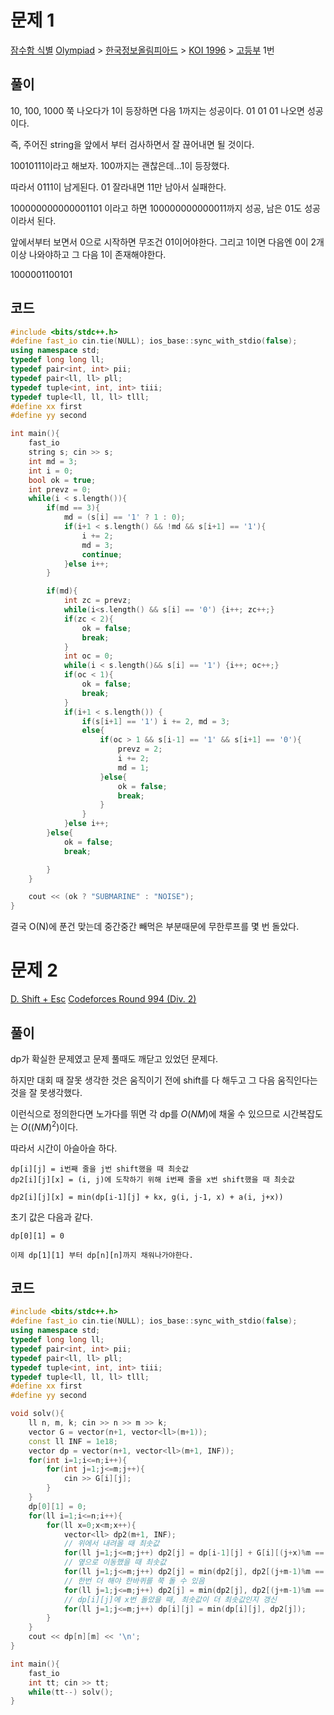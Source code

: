 # 문제 1
[잠수함 식별](https://www.acmicpc.net/problem/2671)
[Olympiad](https://www.acmicpc.net/category/2) > [한국정보올림피아드](https://www.acmicpc.net/category/55) > [KOI 1996](https://www.acmicpc.net/category/82) > [고등부](https://www.acmicpc.net/category/detail/405) 1번

## 풀이
10, 100, 1000 쭉 나오다가 1이 등장하면 다음 1까지는 성공이다.
01 01 01 나오면 성공이다.

즉, 주어진 string을 앞에서 부터 검사하면서 잘 끊어내면 될 것이다.

10010111이라고 해보자.
100까지는 괜찮은데...1이 등장했다. 

따라서 0111이 남게된다.
01 잘라내면 11만 남아서 실패한다.

100000000000001101 이라고 하면
100000000000011까지 성공, 남은 01도 성공이라서 된다.

앞에서부터 보면서 0으로 시작하면 무조건 01이어야한다.
그리고 1이면 다음엔 0이 2개 이상 나와야하고 그 다음 1이 존재해야한다.

1000001100101

## 코드
```cpp
#include <bits/stdc++.h>
#define fast_io cin.tie(NULL); ios_base::sync_with_stdio(false);
using namespace std;
typedef long long ll;
typedef pair<int, int> pii;
typedef pair<ll, ll> pll;
typedef tuple<int, int, int> tiii;
typedef tuple<ll, ll, ll> tlll;
#define xx first
#define yy second

int main(){
    fast_io
    string s; cin >> s;
    int md = 3; 
    int i = 0;
    bool ok = true;
    int prevz = 0;
    while(i < s.length()){
        if(md == 3){
            md = (s[i] == '1' ? 1 : 0);
            if(i+1 < s.length() && !md && s[i+1] == '1'){
                i += 2;
                md = 3;
                continue;
            }else i++;
        }

        if(md){
            int zc = prevz;
            while(i<s.length() && s[i] == '0') {i++; zc++;}
            if(zc < 2){
                ok = false;
                break;
            }
            int oc = 0;
            while(i < s.length()&& s[i] == '1') {i++; oc++;}
            if(oc < 1){
                ok = false;
                break;
            }
            if(i+1 < s.length()) {
                if(s[i+1] == '1') i += 2, md = 3;
                else{
                    if(oc > 1 && s[i-1] == '1' && s[i+1] == '0'){
                        prevz = 2;
                        i += 2;
                        md = 1;
                    }else{
                        ok = false;
                        break;
                    }
                }
            }else i++;
        }else{
            ok = false;
            break;

        }
    }

    cout << (ok ? "SUBMARINE" : "NOISE");
}
```

결국 O(N)에 푼건 맞는데 중간중간 빼먹은 부분때문에 무한루프를 몇 번 돌았다.


# 문제 2
[D. Shift + Esc](https://codeforces.com/contest/2049/problem/D)
[Codeforces Round 994 (Div. 2)](https://codeforces.com/contest/2049)

## 풀이
dp가 확실한 문제였고 문제 풀때도 깨닫고 있었던 문제다.

하지만 대회 때 잘못 생각한 것은 움직이기 전에 shift를 다 해두고 그 다음 움직인다는 것을 잘 못생각했다.

이런식으로 정의한다면 노가다를 뛰면 각 dp를 $O(NM)$에 채울 수 있으므로 시간복잡도는 $O((NM)^2)$이다.

따라서 시간이 아슬아슬 하다.


```
dp[i][j] = i번째 줄을 j번 shift했을 때 최솟값
dp2[i][j][x] = (i, j)에 도착하기 위해 i번째 줄을 x번 shift했을 때 최솟값

dp2[i][j][x] = min(dp[i-1][j] + kx, g(i, j-1, x) + a(i, j+x))
```

초기 값은 다음과 같다.
```
dp[0][1] = 0 

이제 dp[1][1] 부터 dp[n][n]까지 채워나가야한다.

```


## 코드
```cpp
#include <bits/stdc++.h>
#define fast_io cin.tie(NULL); ios_base::sync_with_stdio(false);
using namespace std;
typedef long long ll;
typedef pair<int, int> pii;
typedef pair<ll, ll> pll;
typedef tuple<int, int, int> tiii;
typedef tuple<ll, ll, ll> tlll;
#define xx first
#define yy second

void solv(){
    ll n, m, k; cin >> n >> m >> k;
    vector G = vector(n+1, vector<ll>(m+1));
    const ll INF = 1e18;
    vector dp = vector(n+1, vector<ll>(m+1, INF));
    for(int i=1;i<=n;i++){
        for(int j=1;j<=m;j++){
            cin >> G[i][j];
        }
    }
    dp[0][1] = 0;
    for(ll i=1;i<=n;i++){
        for(ll x=0;x<m;x++){
            vector<ll> dp2(m+1, INF);
            // 위에서 내려올 때 최솟값
            for(ll j=1;j<=m;j++) dp2[j] = dp[i-1][j] + G[i][(j+x)%m == 0 ? m : (j+x)%m] + k * x;
            // 옆으로 이동했을 때 최솟값
            for(ll j=1;j<=m;j++) dp2[j] = min(dp2[j], dp2[(j+m-1)%m == 0 ? m : (j+m-1)%m] + G[i][(j+x)%m == 0 ? m : (j+x)%m]);
            // 한번 더 해야 한바퀴를 쭉 돌 수 있음
            for(ll j=1;j<=m;j++) dp2[j] = min(dp2[j], dp2[(j+m-1)%m == 0 ? m : (j+m-1)%m] + G[i][(j+x)%m == 0 ? m : (j+x)%m]);
	        // dp[i][j]에 x번 돌았을 때, 최솟값이 더 최솟값인지 갱신
            for(ll j=1;j<=m;j++) dp[i][j] = min(dp[i][j], dp2[j]);
        }
    }
    cout << dp[n][m] << '\n';
}

int main(){
    fast_io
    int tt; cin >> tt;
    while(tt--) solv();
}
```